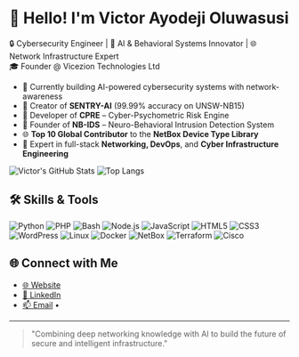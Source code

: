 # 👋 Hello! I'm Victor Ayodeji Oluwasusi

🔒 Cybersecurity Engineer | 🧠 AI & Behavioral Systems Innovator | 🌐 Network Infrastructure Expert  
🎓 Founder @ Vicezion Technologies Ltd

- 🔭 Currently building AI-powered cybersecurity systems with network-awareness
- 🧪 Creator of **SENTRY-AI** (99.99% accuracy on UNSW-NB15)
- 🧠 Developer of **CPRE** – Cyber-Psychometric Risk Engine
- 🔐 Founder of **NB-IDS** – Neuro-Behavioral Intrusion Detection System
- 🌐 **Top 10 Global Contributor** to the **NetBox Device Type Library**
- 🧰 Expert in full-stack **Networking, DevOps**, and **Cyber Infrastructure Engineering**



![Victor's GitHub Stats](https://github-readme-stats.vercel.app/api?username=visezion&show_icons=true&theme=react&count_private=true)
![Top Langs](https://github-readme-stats.vercel.app/api/top-langs/?username=visezion&layout=compact&theme=react)



## 🛠 Skills & Tools
![Python](https://img.shields.io/badge/-Python-black?style=flat-square&logo=Python)
![PHP](https://img.shields.io/badge/-PHP-777BB4?style=flat-square&logo=php)
![Bash](https://img.shields.io/badge/-Bash-4EAA25?style=flat-square&logo=gnubash)
![Node.js](https://img.shields.io/badge/-Node.js-green?style=flat-square&logo=node.js)
![JavaScript](https://img.shields.io/badge/-JavaScript-yellow?style=flat-square&logo=javascript)
![HTML5](https://img.shields.io/badge/-HTML5-E34F26?style=flat-square&logo=html5)
![CSS3](https://img.shields.io/badge/-CSS3-1572B6?style=flat-square&logo=css3)
![WordPress](https://img.shields.io/badge/-WordPress-21759B?style=flat-square&logo=wordpress)
![Linux](https://img.shields.io/badge/-Linux-FCC624?style=flat-square&logo=linux)
![Docker](https://img.shields.io/badge/-Docker-2496ED?style=flat-square&logo=docker)
![NetBox](https://img.shields.io/badge/-NetBox-blue?style=flat-square&logo=data:image/png;base64,iVBORw0KGgoAAAANSUhEUgAAABAAAAAQCAMAAAAoLQ9TAAAAVFBMVEUAAAC/v7+fn5+/v7+wsLCnp6e6urrOzs7Y2Nj39/fExMTIyMje3t7Z2dnd3d3c3NzS0tLR0dGxsbHq6uq+vr7g4ODU1NTV1dV6enr5VfE3AAAACXBIWXMAAAsSAAALEgHS3X78AAAAsUlEQVQYlX2QQRaDMBBFz+eIQX5AT+b/f6KaGVICRA7evXUV0zHuc+zMnEIS8YZQclX2kK61u5w5wXzFCGBaC/UnhVDQCM7YpeNsDxdRtKzGkDF4Fzxh13aFP6OJeS0eWD1tzD4DaZBf0jDFeJYEUUNIV3UFG96HylbKzRRYobpeUb3AMRUUkSiQ9fOqDBYzYdM07iAfDcfMSjvGzkgAAAABJRU5ErkJggg==)
![Terraform](https://img.shields.io/badge/-Terraform-623CE4?style=flat-square&logo=terraform)
![Cisco](https://img.shields.io/badge/-Cisco-1BA0D7?style=flat-square&logo=cisco)



## 🌐 Connect with Me

-  [🌐 Website](https://vicezion.com/victor_oluwasusi)
-  [🔗 LinkedIn](https://www.linkedin.com/in/victor-ayodeji-oluwasusi-059567157/)
-  [📫 Email](mailto:victor.oluwaususi@vicezion.com) •  

---

> "Combining deep networking knowledge with AI to build the future of secure and intelligent infrastructure."


